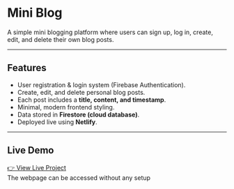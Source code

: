 # Mini Blog

A simple mini blogging platform where users can sign up, log in, create, edit, and delete their own blog posts.

---

## Features
- User registration & login system (Firebase Authentication).
- Create, edit, and delete personal blog posts.
- Each post includes a **title, content, and timestamp**.
- Minimal, modern frontend styling.
- Data stored in **Firestore (cloud database)**.
- Deployed live using **Netlify**.

---

## Live Demo
[👉 View Live Project](https://mini-blog-demo.netlify.app/)  
The webpage can be accessed without any setup

